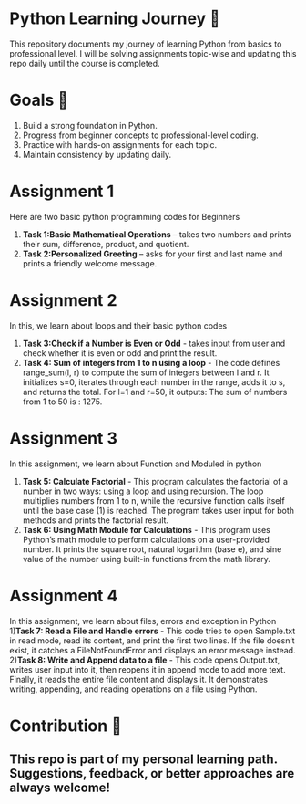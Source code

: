 # Python Learning Journey 🚀
This repository documents my journey of learning Python from basics to professional level.
I will be solving assignments topic-wise and updating this repo daily until the course is completed.

# Goals 🎯
1) Build a strong foundation in Python.
2) Progress from beginner concepts to professional-level coding.
3) Practice with hands-on assignments for each topic.
4) Maintain consistency by updating daily.

# Assignment 1
Here are two basic python programming codes for Beginners
1) **Task 1:Basic Mathematical Operations** – takes two numbers and prints their sum, difference, product, and quotient.  
2) **Task 2:Personalized Greeting** – asks for your first and last name and prints a friendly welcome message.


# Assignment 2
In this, we learn about loops and their basic python codes 
1) **Task 3:Check if a Number is Even or Odd** - takes input from user and check whether it is even or odd and print the result.
2) **Task 4: Sum of integers from 1 to n using a loop** -  The code defines range_sum(l, r) to compute the sum of integers between l and r. It initializes s=0, iterates through each number in the range, adds it to s, and returns the total. For l=1 and r=50, it outputs: The sum of numbers from 1 to 50 is : 1275.

# Assignment 3
In this assignment, we learn about Function and Moduled in python
1) **Task 5: Calculate Factorial** - This program calculates the factorial of a number in two ways: using a loop and using recursion. The loop multiplies numbers from 1 to n, while the recursive function calls itself until the base case (1) is reached. The program takes user input for both methods and prints the factorial result.
2) **Task 6: Using Math Module for Calculations** - This program uses Python’s math module to perform calculations on a user-provided number. It prints the square root, natural logarithm (base e), and sine value of the number using built-in functions from the math library.

# Assignment 4
In this assignment, we learn about files, errors and exception in Python
1)**Task 7: Read a File and Handle errors** - This code tries to open Sample.txt in read mode, read its content, and print the first two lines. If the file doesn’t exist, it catches a FileNotFoundError and displays an error message instead.
2)**Task 8: Write and Append data to a file** - This code opens Output.txt, writes user input into it, then reopens it in append mode to add more text. Finally, it reads the entire file content and displays it. It demonstrates writing, appending, and reading operations on a file using Python.
# Contribution 🤝
This repo is part of my personal learning path. Suggestions, feedback, or better approaches are always welcome!
---

